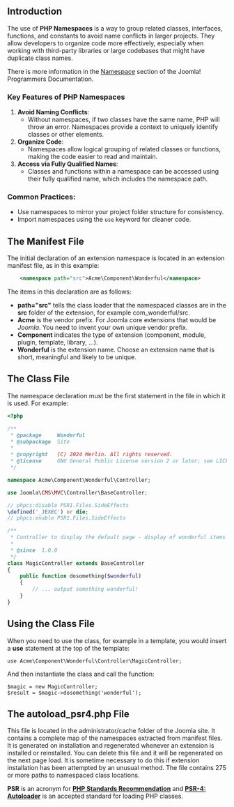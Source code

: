 <!-- Filename: J4.x:Namespace_Conventions_In_Joomla / Display title: Namespaces -->

## Introduction

The use of **PHP Namespaces** is a way to group related classes, interfaces, functions, and constants to avoid name conflicts in larger projects. They allow developers to organize code more effectively, especially when working with third-party libraries or large codebases that might have duplicate class names.

There is more information in the [Namespace](jdocmanual?article=docus/namespaces/index) section of the Joomla! Programmers Documentation.

### Key Features of PHP Namespaces

1. **Avoid Naming Conflicts**:
   - Without namespaces, if two classes have the same name, PHP will throw an error. Namespaces provide a context to uniquely identify classes or other elements.
2. **Organize Code**:
   - Namespaces allow logical grouping of related classes or functions, making the code easier to read and maintain.
3. **Access via Fully Qualified Names**:
   - Classes and functions within a namespace can be accessed using their fully qualified name, which includes the namespace path.

### Common Practices:
- Use namespaces to mirror your project folder structure for consistency.
- Import namespaces using the `use` keyword for cleaner code.

## The Manifest File

The initial declaration of an extension namespace is located in an extension manifest file, as in this example:

```xml
	<namespace path="src">Acme\Component\Wonderful</namespace>
```

The items in this declaration are as follows:

- **path="src"** tells the class loader that the namespaced classes are in the **src** folder of the extension, for example com_wonderful/src.
- **Acme** is the vendor prefix. For Joomla core extensions that would be *Joomla*. You need to invent your own unique vendor prefix.
- **Component** indicates the type of extension (component, module, plugin, template, library, ...).
- **Wonderful** is the extension name. Choose an extension name that is short, meaningful and likely to be unique.

## The Class File

The namespace declaration must be the first statement in the file in which it is used. For example:

```php
<?php

/**
 * @package     Wonderful
 * @subpackage  Site
 *
 * @copyright   (C) 2024 Merlin. All rights reserved.
 * @license     GNU General Public License version 2 or later; see LICENSE.txt
 */

namespace Acme\Component\Wonderful\Controller;

use Joomla\CMS\MVC\Controller\BaseController;

// phpcs:disable PSR1.Files.SideEffects
\defined('_JEXEC') or die;
// phpcs:enable PSR1.Files.SideEffects

/**
 * Controller to display the default page - display of wonderful items
 *
 * @since  1.0.0
 */
class MagicController extends BaseController
{
    public function dosomething($wonderful)
    {
        // ... output something wonderful!
    }
}
```
## Using the Class File

When you need to use the class, for example in a template, you would insert a **use** statement at the top of the template:

```
use Acme\Component\Wonderful\Controller\MagicController;
```

And then instantiate the class and call the function:

```
$magic = new MagicController;
$result = $magic->dosomething('wonderful');
```

## The autoload_psr4.php File

This file is located in the administrator/cache folder of the Joomla site. It contains a complete map of the namespaces extracted from manifest files. It is generated on installation and regenerated whenever an extension is installed or reinstalled. You can delete this file and it will be regenerated on the next page load. It is sometime necessary to do this if extension installation has been attempted by an unusual method. The file contains 275 or more paths to namespaced class locations.

**PSR** is an acronym for [**PHP Standards Recommendation**](https://www.php-fig.org/psr/) and [**PSR-4: Autoloader**](https://www.php-fig.org/psr/psr-4/) is an accepted standard for loading PHP classes.
